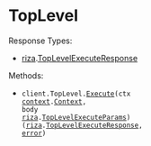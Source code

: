 # TopLevel

Response Types:

- <a href="https://pkg.go.dev/github.com/riza-io/riza-api-go">riza</a>.<a href="https://pkg.go.dev/github.com/riza-io/riza-api-go#TopLevelExecuteResponse">TopLevelExecuteResponse</a>

Methods:

- <code title="post /v1/execute">client.TopLevel.<a href="https://pkg.go.dev/github.com/riza-io/riza-api-go#TopLevelService.Execute">Execute</a>(ctx <a href="https://pkg.go.dev/context">context</a>.<a href="https://pkg.go.dev/context#Context">Context</a>, body <a href="https://pkg.go.dev/github.com/riza-io/riza-api-go">riza</a>.<a href="https://pkg.go.dev/github.com/riza-io/riza-api-go#TopLevelExecuteParams">TopLevelExecuteParams</a>) (<a href="https://pkg.go.dev/github.com/riza-io/riza-api-go">riza</a>.<a href="https://pkg.go.dev/github.com/riza-io/riza-api-go#TopLevelExecuteResponse">TopLevelExecuteResponse</a>, <a href="https://pkg.go.dev/builtin#error">error</a>)</code>
